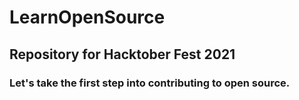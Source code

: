 # LearnOpenSource
## Repository for Hacktober Fest 2021

### Let's take the first step into contributing to open source.

